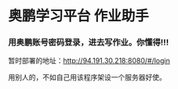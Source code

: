 # 奥鹏学习平台 作业助手

### 用奥鹏账号密码登录，进去写作业。你懂得!!!

暂时部署的地址：http://94.191.30.218:8080/#/login 

用别人的，不如自己用该程序架设一个服务器好使。